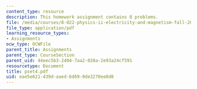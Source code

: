 ```yaml
---
content_type: resource
description: This homework assignment contains 8 problems.
file: /media/courses/8-022-physics-ii-electricity-and-magnetism-fall-2004/eae5e621439daaed6d690de3270ee8d0_pset4.pdf
file_type: application/pdf
learning_resource_types:
- Assignments
ocw_type: OCWFile
parent_title: Assignments
parent_type: CourseSection
parent_uid: 44eec5b3-2404-7aa2-028a-2e93a24cf591
resourcetype: Document
title: pset4.pdf
uid: eae5e621-439d-aaed-6d69-0de3270ee8d0
---
```

